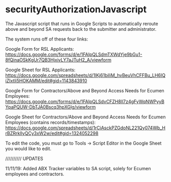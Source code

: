 # securityAuthorizationJavascript
The Javascript script that runs in Google Scripts to automatically reroute above and beyond SA requests back to the submitter and administrator.

The system runs off of these four links:

Google Form for RSL Applicants: https://docs.google.com/forms/d/e/1FAIpQLSdmTXWdYje9bGu1-8fQinaOSkKgUr7QB3HjxivLY7aJTuH2_A/viewform

Google Sheet for RSL Applicants: https://docs.google.com/spreadsheets/d/1lKj61biliM_hvBeuVhCFFBu_LH6IQiZIxtli5HOKAMM/edit#gid=1143843910

Google Form for Contractors/Above and Beyond Access Needs for Ecumen Employees: https://docs.google.com/forms/d/e/1FAIpQLSdvCFZH8ll7z4gFyWqNWPyyBYpaPQUW-DbTJA0Bscq3hpXGlg/viewform

Google Sheet for Contractors/Above and Beyond Access Needs for Ecumen Employees (contains records/timestamps): https://docs.google.com/spreadsheets/d/1rCiAsckPZGdoNL221Qy074Wb_HrBZRrklIyQCy3xW2w/edit#gid=1324052298

To edit the code, you must go to Tools -> Script Editor in the Google Sheet you would like to edit.

////////// UPDATES

11/11/19: Added ABX Tracker variables to SA script, solely for Ecumen employees and contractors.


